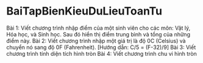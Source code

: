 # BaiTapBienKieuDuLieuToanTu

Bài 1: Viết chương trình nhập điểm của một sinh viên cho các môn: Vật lý, Hóa học, và Sinh học. Sau đó hiển thị điểm trung bình và tổng của những điểm này.
Bài 2:  Viết chương trình nhập một giá trị là độ 0C (Celsius) và chuyển nó sang độ 0F (Fahrenheit). [Hướng dẫn: C/5 = (F-32)/9]
Bài 3: Viết chương trình tính diện tích hình tròn
Bài 4: Viết chương trình chu vi hình tròn
